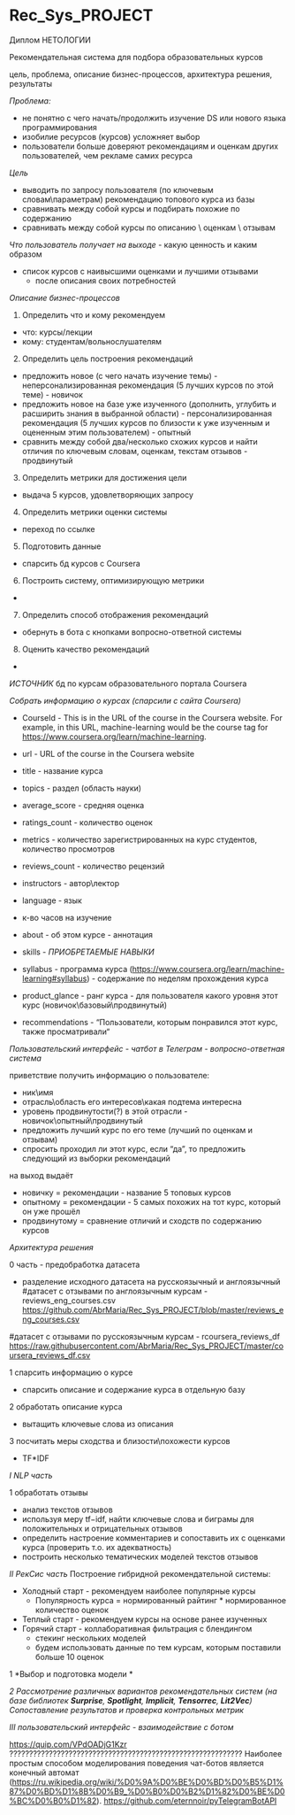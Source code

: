 # Rec_Sys_PROJECT
Диплом НЕТОЛОГИИ

 Рекомендательная система для подбора образовательных курсов 


цель, проблема, описание бизнес-процессов, архитектура решения, результаты

*Проблема:*

* не понятно с чего начать/продолжить изучение DS или нового языка программирования
* изобилие ресурсов (курсов) усложняет выбор
* пользователи больше доверяют рекомендациям и оценкам других пользователей, чем рекламе самих ресурса


*Цель*

* выводить по запросу пользователя (по ключевым словам\параметрам)  рекомендацию топового курса из базы
* сравнивать между собой курсы и подбирать похожие по содержанию 
* сравнивать между собой курсы по описанию \ оценкам \ отзывам



_Что пользователь получает на выходе_ - какую ценность и каким образом

* список курсов с наивысшими оценками и лучшими отзывами
    * после описания своих потребностей


*Описание бизнес-процессов*

1. Определить что и кому рекомендуем 

* что: курсы/лекции
* кому: студентам/вольнослушателям

2. Определить цель построения рекомендаций 

* предложить новое (с чего начать изучение темы) - неперсонализированная рекомендация (5 лучших курсов по этой теме) - новичок
* предложить новое на базе уже изученного (дополнить, углубить и расширить знания в выбранной области) - персонализированная рекомендация (5 лучших курсов по близости к уже изученным и оцененным этим пользователем) - опытный
* сравнить между собой два/несколько схожих курсов и найти отличия по ключевым словам, оценкам, текстам отзывов - продвинутый

3. Определить метрики для достижения цели 

* выдача 5 курсов, удовлетворяющих запросу

4. Определить метрики оценки системы

* переход по ссылке 

5. Подготовить данные 

* спарсить бд курсов с Coursera 

6. Построить систему, оптимизирующую метрики 

* 

7. Определить способ отображения рекомендаций 

* обернуть в бота с кнопками вопросно-ответной системы

8. Оценить качество рекомендаций

* 



_ИСТОЧНИК_
бд по курсам образовательного портала Coursera

*Собрать информацию о курсах (спарсили с сайта Coursera)*

* CourseId - This is in the URL of the course in the Coursera website. For example, in this URL, machine-learning would be the course tag for https://www.coursera.org/learn/machine-learning.
* url - URL of the course in the Coursera website
* title - название курса
* topics - раздел (область науки)
* average_score - средняя оценка
* ratings_count - количество оценок
* metrics - количество зарегистрированных на курс студентов, количество просмотров
* reviews_count - количество рецензий
* instructors - автор\лектор
* language - язык
* к-во часов на изучение
* about - об этом курсе - аннотация
* skills - _ПРИОБРЕТАЕМЫЕ НАВЫКИ_
* syllabus - программа курса (https://www.coursera.org/learn/machine-learning#syllabus) - содержание по неделям прохождения курса

* product_glance - ранг курса - для пользователя какого уровня этот курс (новичок\базовый\продвинутый)
* recommendations - “Пользователи, которым понравился этот курс, также просматривали“ 



*Пользовательский интерфейс - чатбот в Телеграм - вопросно-ответная система*

приветствие
получить информацию о пользователе:

* ник\имя
* отрасль\область его интересов\какая подтема интересна
* уровень продвинутости(?) в этой отрасли - новичок\опытный\продвинутый
* предложить лучший курс по его теме (лучший по оценкам и отзывам)
* спросить проходил ли этот курс, если “да”, то предложить следующий из выборки рекомендаций
    

на выход выдаёт

* новичку = рекомендации - название 5 топовых курсов 
* опытному = рекомендации - 5 самых похожих на тот курс, который он уже прошёл
* продвинутому = сравнение отличий и сходств по содержанию курсов


*Архитектура решения*

0 часть - предобработка датасета


* разделение исходного датасета на русскоязычный и англоязычный
#датасет с отзывами по англоязычным курсам - reviews_eng_courses.csv
https://github.com/AbrMaria/Rec_Sys_PROJECT/blob/master/reviews_eng_courses.csv

#датасет с отзывами по русскоязычным курсам - rcoursera_reviews_df
https://raw.githubusercontent.com/AbrMaria/Rec_Sys_PROJECT/master/coursera_reviews_df.csv


1 спарсить информацию о курсе

* спарсить описание и содержание курса в отдельную базу

2 обработать описание курса

* вытащить ключевые слова из описания

3 посчитать меры сходства и близости\похожести курсов 

* TF*IDF


_*I NLP часть*_

1 обработать отзывы 

* анализ текстов отзывов
* используя меру tf−idf,  найти ключевые слова и биграмы для положительных и отрицательных отзывов 
* определить настроение комментариев и сопоставить их с оценками курса (проверить т.о. их адекватность)
* построить несколько тематических моделей текстов отзывов


_*II РекСис часть*_
Построение гибридной рекомендательной системы:

* Холодный старт - рекомендуем наиболее популярные курсы
    * Популярность курса = нормированный райтинг * нормированное количество оценок
* Теплый старт - рекомендуем курсы на основе ранее изученных
* Горячий старт - коллаборативная фильтрация с блендингом
    * стекинг нескольких моделей
    * будем использовать данные по тем курсам, которым поставили больше 10 оценок

1 *Выбор и подготовка модели
 *

*2 Рассмотрение различных вариантов рекомендательных систем 
 (на базе библиотек **Surprise**, **Spotlight**, **Implicit**, **Tensorrec**, **Lit2Vec**) 
 Сопоставление результатов и проверка контрольных метрик*



_*III пользовательский интерфейс - взаимодействие с ботом*_


https://quip.com/VPdOADjG1Kzr
???????????????????????????????????????????????????????????
Наиболее простым способом моделирования поведения чат-ботов является конечный автомат (https://ru.wikipedia.org/wiki/%D0%9A%D0%BE%D0%BD%D0%B5%D1%87%D0%BD%D1%8B%D0%B9_%D0%B0%D0%B2%D1%82%D0%BE%D0%BC%D0%B0%D1%82).
https://github.com/eternnoir/pyTelegramBotAPI
